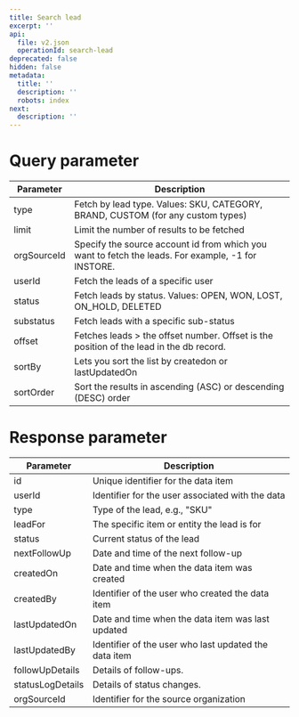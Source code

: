 ```yaml
---
title: Search lead
excerpt: ''
api:
  file: v2.json
  operationId: search-lead
deprecated: false
hidden: false
metadata:
  title: ''
  description: ''
  robots: index
next:
  description: ''
---
```

# Query parameter

| Parameter   | Description                                                                                        |
| ----------- | -------------------------------------------------------------------------------------------------- |
| type        | Fetch by lead type. Values: SKU, CATEGORY, BRAND, CUSTOM (for any custom types)                    |
| limit       | Limit the number of results to be fetched                                                          |
| orgSourceId | Specify the source account id from which you want to fetch the leads. For example, -1 for INSTORE. |
| userId      | Fetch the leads of a specific user                                                                 |
| status      | Fetch leads by status. Values: OPEN, WON, LOST, ON\_HOLD, DELETED                                  |
| substatus   | Fetch leads with a specific sub-status                                                             |
| offset      | Fetches leads > the offset number. Offset is the position of the lead in the db record.            |
| sortBy      | Lets you sort the list by createdon or lastUpdatedOn                                               |
| sortOrder   | Sort the results in ascending (ASC) or descending (DESC) order                                     |

# Response parameter

| Parameter        | Description                                           |
| ---------------- | ----------------------------------------------------- |
| id               | Unique identifier for the data item                   |
| userId           | Identifier for the user associated with the data      |
| type             | Type of the lead, e.g., "SKU"                         |
| leadFor          | The specific item or entity the lead is for           |
| status           | Current status of the lead                            |
| nextFollowUp     | Date and time of the next follow-up                   |
| createdOn        | Date and time when the data item was created          |
| createdBy        | Identifier of the user who created the data item      |
| lastUpdatedOn    | Date and time when the data item was last updated     |
| lastUpdatedBy    | Identifier of the user who last updated the data item |
| followUpDetails  | Details of follow-ups.                                |
| statusLogDetails | Details of status changes.                            |
| orgSourceId      | Identifier for the source organization                |